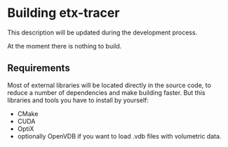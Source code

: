 # Building etx-tracer

This description will be updated during the development process.

At the moment there is nothing to build.

## Requirements
Most of external libraries will be located directly in the source code, to reduce a number of dependencies and make building faster.
But this libraries and tools you have to install by yourself:
- CMake
- CUDA
- OptiX
- optionally OpenVDB if you want to load .vdb files with volumetric data.